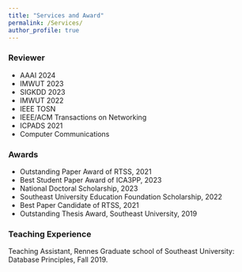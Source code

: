 ```yaml
---
title: "Services and Award"
permalink: /Services/
author_profile: true
---
```

### Reviewer

* AAAI 2024
* IMWUT 2023
* SIGKDD 2023
* IMWUT 2022
* IEEE TOSN
* IEEE/ACM Transactions on Networking
* ICPADS 2021 
* Computer Communications

### Awards


* Outstanding Paper Award of RTSS, 2021
* Best Student Paper Award of ICA3PP, 2023
* National Doctoral Scholarship, 2023
* Southeast University Education Foundation Scholarship, 2022
* Best Paper Candidate of RTSS, 2021
* Outstanding Thesis Award, Southeast University, 2019


### Teaching Experience	
Teaching Assistant, Rennes Graduate school of Southeast University: Database Principles, Fall 2019. 
